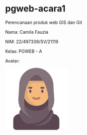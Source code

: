 # pgweb-acara1
Perencanaan produk web GIS dan Git

Nama: Camila Fauzia

NIM: 22/497339/SV/21119

Kelas: PGWEB - A

Avatar: 

<img src="img\arab-woman.png" width="200">
